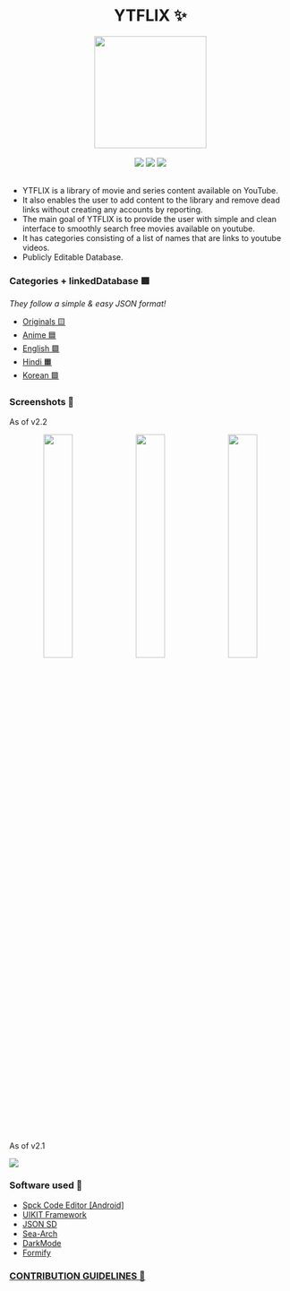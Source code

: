 <div align="center">

<h1> YTFLIX ✨</h1>
    <img src="Assets/Icons/maskable_icon_x512.png" width="200"><br><br>
    <img src="https://img.shields.io/github/release/n-ce/YTFLIX">
    <img src="https://img.shields.io/github/license/n-ce/YTFLIX">
    <img src="https://img.shields.io/github/languages/code-size/n-ce/YTFLIX">
</div>
<br>

- YTFLIX is a library of movie and series content available on YouTube. 
- It also enables the user to add content to the library and remove dead links without creating any accounts by reporting.
- The main goal of YTFLIX is to provide the user with simple and clean interface to smoothly search free movies available on youtube.
- It has categories consisting of a list of names that are links to youtube videos.
- Publicly Editable Database.

### Categories + linkedDatabase 🟥

_They follow a simple & easy JSON format!_

- [Originals 🟨](https://github.com/n-ce/YTFLIX/wiki/Originals)
- [Anime 🟦](https://github.com/n-ce/YTFLIX/wiki/Anime)
- [English 🟩](https://github.com/n-ce/YTFLIX/wiki/English)
- [Hindi 🟧](https://github.com/n-ce/YTFLIX/wiki/Hindi)
- [Korean 🟪](https://github.com/n-ce/YTFLIX/wiki/Korean)


### Screenshots 🌄
As of v2.2

<div align="center">
<img src="Assets/Screenshots/1.png" width="32%" >  <img src="Assets/Screenshots/2.png" width="32%" >  <img src="Assets/Screenshots/3.png" width="32%" >
</div>

As of v2.1

<img src="Assets/Screenshots/desktop.png" >


### Software used 🌈
- [Spck Code Editor [Android]](https://play.google.com/store/apps/details?id=io.spck)
- [UIKIT Framework](https://github.com/uikit/uikit)
- [JSON SD](https://github.com/n-ce/Archive/tree/main/JSON-Static-Database)
- [Sea-Arch](https://github.com/n-ce/Archive/tree/main/Sea-arch)
- [DarkMode](https://github.com/n-ce/Archive/tree/main/DarkMode)
- [Formify](https://github.com/n-ce/Archive/tree/main/Formify)


### [CONTRIBUTION GUIDELINES 🤝](CONTRIBUTING.md)
